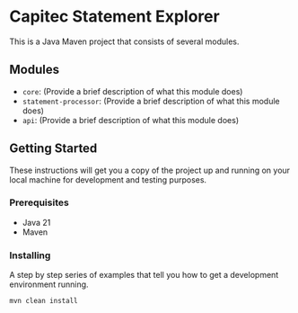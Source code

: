 # Capitec Statement Explorer

This is a Java Maven project that consists of several modules.

## Modules

- `core`: (Provide a brief description of what this module does)
- `statement-processor`: (Provide a brief description of what this module does)
- `api`: (Provide a brief description of what this module does)

## Getting Started

These instructions will get you a copy of the project up and running on your local machine for development and testing purposes.

### Prerequisites

- Java 21
- Maven

### Installing

A step by step series of examples that tell you how to get a development environment running.

```bash
mvn clean install
